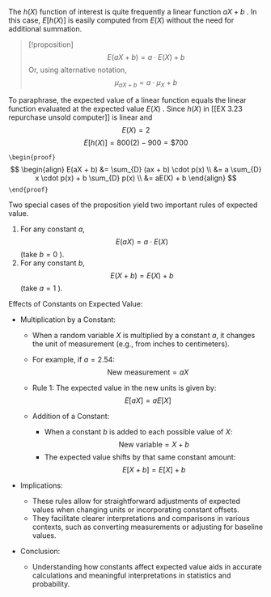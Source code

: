 The $h\left( X\right)$ function of interest is quite frequently a linear function ${aX} + b$ . 
In this case, $E\left\lbrack {h\left( X\right) }\right\rbrack$ is easily computed from $E\left( X\right)$ without the need for additional summation.

> [!proposition]
> $$E\left( {{aX} + b}\right) = a \cdot E\left( X\right) + b$$
> Or, using alternative notation,
> $${\mu }_{{aX} + b} = a \cdot {\mu }_{X} + b$$

To paraphrase, the expected value of a linear function equals the linear function evaluated at the expected value $E\left( X\right)$ . 
Since $h\left( X\right)$ in [[EX 3.23 repurchase unsold computer]] is linear and 
$$E\left( X\right) = 2$$
$$E\left\lbrack {h\left( X\right) }\right\rbrack = {800}\left( 2\right) - {900} = \$ {700}$$

`\begin{proof}`
$$
\begin{align}
E(aX + b) &= \sum_{D} (ax + b) \cdot p(x) \\
&= a \sum_{D} x \cdot p(x) + b \sum_{D} p(x) \\
&= aE(X) + b
\end{align}
$$
`\end{proof}`

Two special cases of the proposition yield two important rules of expected value.
1. For any constant $a$, $$E\left( {aX}\right) = a \cdot E\left( X\right)$$ (take $b = 0$ ).
2. For any constant $b$, $$E\left( {X + b}\right) = E\left( X\right) + b$$ (take $a = 1$ ).

Effects of Constants on Expected Value:
- Multiplication by a Constant:
    - When a random variable $X$ is multiplied by a constant $a$, it changes the unit of measurement (e.g., from inches to centimeters).
    - For example, if $a = 2.54$:
      $$
      \text{New measurement} = aX
      $$
    - Rule 1: The expected value in the new units is given by:
      $$
      E[aX] = aE[X]
      $$
  
  - Addition of a Constant:
    - When a constant $b$ is added to each possible value of $X$:
      $$
      \text{New variable} = X + b
      $$
    - The expected value shifts by that same constant amount:
      $$
      E[X + b] = E[X] + b
      $$

- Implications:
	- These rules allow for straightforward adjustments of expected values when changing units or incorporating constant offsets.
	- They facilitate clearer interpretations and comparisons in various contexts, such as converting measurements or adjusting for baseline values.

- Conclusion:
	- Understanding how constants affect expected value aids in accurate calculations and meaningful interpretations in statistics and probability.
